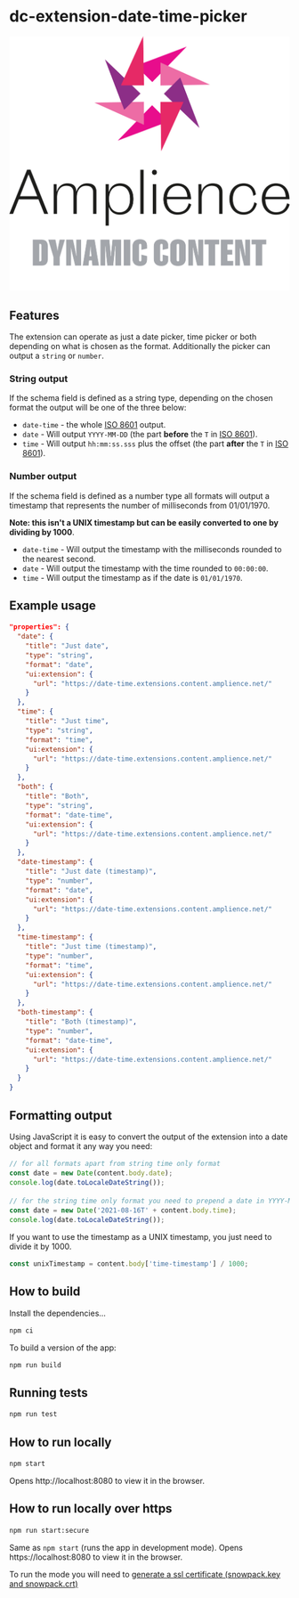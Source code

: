 # dc-extension-date-time-picker

[![Amplience Dynamic Content](media/header.png)](https://amplience.com/dynamic-content)

## Features

The extension can operate as just a date picker, time picker or both depending on what is chosen as the format. Additionally the picker can output a `string` or `number`.

### String output

If the schema field is defined as a string type, depending on the chosen format the output will be one of the three below:

- `date-time` - the whole [ISO 8601](https://en.wikipedia.org/wiki/ISO_8601) output.
- `date` - Will output `YYYY-MM-DD` (the part **before** the `T` in [ISO 8601](https://en.wikipedia.org/wiki/ISO_8601)).
- `time` - Will output `hh:mm:ss.sss` plus the offset (the part **after** the `T` in [ISO 8601](https://en.wikipedia.org/wiki/ISO_8601)).

### Number output

If the schema field is defined as a number type all formats will output a timestamp that represents the number of milliseconds from 01/01/1970.

**Note: this isn't a UNIX timestamp but can be easily converted to one by dividing by 1000**.

- `date-time` - Will output the timestamp with the milliseconds rounded to the nearest second.
- `date` - Will output the timestamp with the time rounded to `00:00:00`.
- `time` - Will output the timestamp as if the date is `01/01/1970`.

## Example usage

```json
"properties": {
  "date": {
    "title": "Just date",
    "type": "string",
    "format": "date",
    "ui:extension": {
      "url": "https://date-time.extensions.content.amplience.net/"
    }
  },
  "time": {
    "title": "Just time",
    "type": "string",
    "format": "time",
    "ui:extension": {
      "url": "https://date-time.extensions.content.amplience.net/"
    }
  },
  "both": {
    "title": "Both",
    "type": "string",
    "format": "date-time",
    "ui:extension": {
      "url": "https://date-time.extensions.content.amplience.net/"
    }
  },
  "date-timestamp": {
    "title": "Just date (timestamp)",
    "type": "number",
    "format": "date",
    "ui:extension": {
      "url": "https://date-time.extensions.content.amplience.net/"
    }
  },
  "time-timestamp": {
    "title": "Just time (timestamp)",
    "type": "number",
    "format": "time",
    "ui:extension": {
      "url": "https://date-time.extensions.content.amplience.net/"
    }
  },
  "both-timestamp": {
    "title": "Both (timestamp)",
    "type": "number",
    "format": "date-time",
    "ui:extension": {
      "url": "https://date-time.extensions.content.amplience.net/"
    }
  }
}
```

## Formatting output

Using JavaScript it is easy to convert the output of the extension into a date object and format it any way you need:

```javascript
// for all formats apart from string time only format
const date = new Date(content.body.date);
console.log(date.toLocaleDateString());

// for the string time only format you need to prepend a date in YYYY-MM-DD format with a T seperator
const date = new Date('2021-08-16T' + content.body.time);
console.log(date.toLocaleDateString());
```

If you want to use the timestamp as a UNIX timestamp, you just need to divide it by 1000.

```javascript
const unixTimestamp = content.body['time-timestamp'] / 1000;
```

## How to build

Install the dependencies...

```bash
npm ci
```

To build a version of the app:

```bash
npm run build
```

## Running tests

```bash
npm run test
```

## How to run locally

```bash
npm start
```

Opens http://localhost:8080 to view it in the browser.

## How to run locally over https

```bash
npm run start:secure
```

Same as `npm start` (runs the app in development mode).
Opens https://localhost:8080 to view it in the browser.

To run the mode you will need to [generate a ssl certificate (snowpack.key and snowpack.crt)](https://www.snowpack.dev/#https%2Fhttp2)
